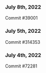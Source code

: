 ### July 8th, 2022

Commit #39001

### July 5th, 2022

Commit #314353


### July 4th, 2022

Commit #72281

